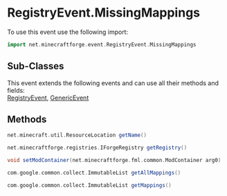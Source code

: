 # RegistryEvent.MissingMappings

To use this event use the following import:
```groovy
import net.minecraftforge.event.RegistryEvent.MissingMappings
```

## Sub-Classes
This event extends the following events and can use all their methods and fields: <br>
[RegistryEvent](registry_event.md), [GenericEvent](../generic_event.md)

## Methods
```groovy
net.minecraft.util.ResourceLocation getName()
```

```groovy
net.minecraftforge.registries.IForgeRegistry getRegistry()
```

```groovy
void setModContainer(net.minecraftforge.fml.common.ModContainer arg0)
```

```groovy
com.google.common.collect.ImmutableList getAllMappings()
```

```groovy
com.google.common.collect.ImmutableList getMappings()
```
